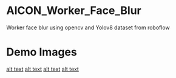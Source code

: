 # AICON_Worker_Face_Blur
Worker face blur using opencv and Yolov8 dataset from roboflow

# Demo Images
[alt text](https://github.com/msnkimi2013/AICON_Worker_Face_Blur/blob/main/Images/blur_example.png?raw=true)
[alt text](https://github.com/msnkimi2013/AICON_Worker_Face_Blur/blob/main/Images/6.jpg?raw=true)
[alt text](https://github.com/msnkimi2013/AICON_Worker_Face_Blur/blob/main/Images/6_b2.jpg?raw=true)
[alt text](https://github.com/msnkimi2013/AICON_Worker_Face_Blur/blob/main/Images/6_b3.jpg?raw=true)
